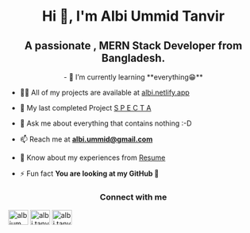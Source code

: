 <h1 align="center">Hi 👋, I'm Albi Ummid Tanvir</h1>
<h2 align="center">A passionate , MERN Stack Developer from Bangladesh.</h2>

<p align="center">
- 🌱 I’m currently learning **everything😁**

- 👨‍💻 All of my projects are available at [albi.netlify.app](https://albi.netlify.app)

- 🚀 My last completed Project [S P E C T A](https://specta-web.web.app)

- 💬 Ask me about everything that contains nothing :-D

- 📫 Reach me at **albi.ummid@gmail.com**

- 📄 Know about my experiences from [Resume](https://drive.google.com/file/d/1qvSCGTt4FP6iZj7VphOcQOL7WIyu-lke/view?usp=sharing)

- ⚡ Fun fact **You are looking at my GitHub 🤣**
</p>

<h3 align="center">Connect with me</h3>

<a href="https://linkedin.com/in/albiummid" target="blank"><img align="center" src="https://simpleicons.org/icons/linkedin.svg" alt="albiummid" height="30" width="40" /></a>
<a href="https://fb.com/albi.tanvir" target="blank"><img align="center" src="https://simpleicons.org/icons/facebook.svg" alt="albi.tanvir" height="30" width="40" /></a>
<a href="https://instagram.com/albi.tanvir" target="blank"><img align="center" src="https://simpleicons.org/icons/instagram.svg" alt="albi.tanvir" height="30" width="40" /></a>

</p>
